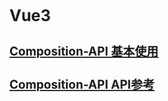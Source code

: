 # Vue3 

## [Composition-API 基本使用](/pages/middle/vue3/composition-baseusage)

## [Composition-API API参考](/pages/middle/vue3/composition-api)



